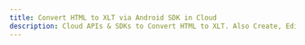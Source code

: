 ---title: Convert HTML to XLT via Android SDK in Clouddescription: Cloud APIs & SDKs to Convert HTML to XLT. Also Create, Edit & Render Microsoft Word & OpenOffice documents in the Cloud.---